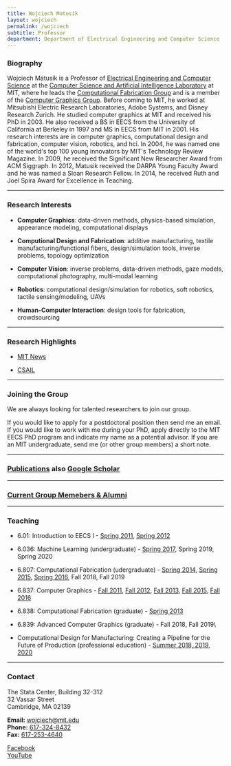 ```yaml
---
title: Wojciech Matusik
layout: wojciech
permalink: /wojciech
subtitle: Professor
department: Department of Electrical Engineering and Computer Science
---
```


### Biography

Wojciech Matusik is a Professor of [Electrical Engineering and Computer Science](http://www.eecs.mit.edu/) at the [Computer Science and Artificial Intelligence Laboratory](http://www.csail.mit.edu/) at MIT, where he leads the [Computational Fabrication Group](http://cfg.mit.edu/) and is a member of the [Computer Graphics Group](http://graphics.csail.mit.edu/). Before coming to MIT, he worked at Mitsubishi Electric Research Laboratories, Adobe Systems, and Disney Research Zurich. He studied computer graphics at MIT and received his PhD in 2003. He also received a BS in EECS from the University of California at Berkeley in 1997 and MS in EECS from MIT in 2001. His research interests are in computer graphics, computational design and fabrication, computer vision, robotics, and hci. In 2004, he was named one of the world's top 100 young innovators by MIT's Technology Review Magazine. In 2009, he received the Significant New Researcher Award from ACM Siggraph. In 2012, Matusik received the DARPA Young Faculty Award and he was named a Sloan Research Fellow. In 2014, he received Ruth and Joel Spira Award for Excellence in Teaching.

<hr>

### Research Interests
 
- **Computer Graphics**: data-driven methods, physics-based simulation, appearance modeling, computational displays

- **Computional Design and Fabrication**: additive manufacturing, textile manufacturing/functional fibers, design/simulation tools, inverse problems, topology optimization

- **Computer Vision**: inverse problems, data-driven methods, gaze models, computational photography, multi-modal learning

- **Robotics**: computational design/simulation for robotics, soft robotics, tactile sensing/modeling, UAVs

- **Human-Computer Interaction**: design tools for fabrication, crowdsourcing

<hr>

### Research Highlights

- [MIT News]()

- [CSAIL]()

<hr>

### Joining the Group

We are always looking for talented researchers to join our group.

If you would like to apply for a postdoctoral position then send me an email.
If you would like to work with me during your PhD, apply directly to the MIT EECS PhD program and indicate my name as a potential advisor.
If you are an MIT undergraduate, send me (or other group members) a short note.

<hr>

### [Publications]() also [Google Scholar]()

<hr>

### [Current Group Memebers & Alumni]()

<hr>

### Teaching

- 6.01: Introduction to EECS I - [Spring 2011](http://mit.edu/6.01/mercurial/spring11/www/index.html), [Spring 2012](http://mit.edu/6.01/mercurial/spring12/www/index.html)

- 6.036: Machine Learning (undergraduate) - [Spring 2017](http://courses.csail.mit.edu/6.036/), Spring 2019, Spring 2020

- 6.807: Computational Fabrication (udergraduate) - [Spring 2014](http://stellar.mit.edu/S/course/6/sp14/6.S079/index.html), [Spring 2015](http://stellar.mit.edu/S/course/6/sp15/6.S079/index.html), [Spring 2016](http://stellar.mit.edu/S/course/6/sp16/6.807/index.html), Fall 2018, Fall 2019

- 6.837: Computer Graphics - [Fall 2011](http://stellar.mit.edu/S/course/6/fa11/6.837/index.html), [Fall 2012](http://stellar.mit.edu/S/course/6/fa12/6.837/index.html), [Fall 2013](http://stellar.mit.edu/S/course/6/fa13/6.837/index.html), [Fall 2015](http://stellar.mit.edu/S/course/6/fa15/6.837/index.html), [Fall 2016](http://stellar.mit.edu/S/course/6/fa16/6.837/index.html)

- 6.838: Computational Fabrication (graduate) - [Spring 2013](http://stellar.mit.edu/S/course/6/sp13/6.838/index.html)

- 6.839: Advanced Computer Graphics (graduate) - Fall 2018, Fall 2019\

- Computational Design for Manufacturing: Creating a Pipeline for the Future of Production (professional education) - [Summer 2018, 2019, 2020](https://professional.mit.edu/programs/short-programs/computational-design-manufacturing)

<hr>

### Contact

The Stata Center, Building 32-312<br>
32 Vassar Street<br>
Cambridge, MA 02139

 
**Email:** [wojciech@mit.edu](mailto:wojciech@mit.edu)<br>
**Phone:** [617-324-8432](tel:+16173248432)<br>
**Fax:** [617-253-4640](fax:+1617-253-4640)
 
[Facebook](https://www.facebook.com/compFabMIT/)<br> 
[YouTube](https://www.youtube.com/channel/UCr4LhPjUd9Bc67i9_wYTYNg)

